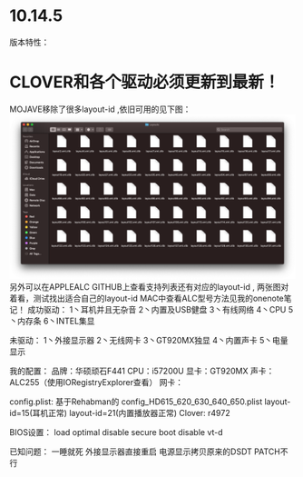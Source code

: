 # 10.14.5

版本特性：
   # CLOVER和各个驱动必须更新到最新！
   MOJAVE移除了很多layout-id ,依旧可用的见下图：
   ![image](https://github.com/Fr3027/hackintosh/raw/master/imgs/layouts.png)
   另外可以在APPLEALC GITHUB上查看支持列表还有对应的layout-id , 两张图对着看，测试找出适合自己的layout-id
   MAC中查看ALC型号方法见我的onenote笔记！
成功驱动：
  1丶耳机并且无杂音
  2丶内置及USB健盘
  3丶有线网络
  4丶CPU
  5丶内存条
  6丶INTEL集显
  
未驱动：
  1丶外接显示器
  2丶无线网卡
  3丶GT920MX独显
  4丶内置声卡
  5丶电量显示
  
我的配置：
  品牌：华硕顽石F441
  CPU：i57200U
  显卡：GT920MX
  声卡：ALC255（使用IORegistryExplorer查看）
  网卡：
  
config.plist:
  基于Rehabman的 config_HD615_620_630_640_650.plist
  layout-id=15(耳机正常)
  layout-id=21(内置播放器正常)
  Clover: r4972
  
BIOS设置：
  load optimal
  disable secure boot 
  disable vt-d

已知问题：
    一睡就死
    外接显示器直接重启
    电源显示拷贝原来的DSDT PATCH不行
  
